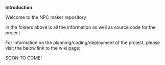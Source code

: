**Introduction**

Welcome to the NPC maker repository

In the folders above is all the information as well as source code for the project.

For information on the planning/coding/deployment of the project, please visit the below link to the wiki page:

SOON TO COME!
